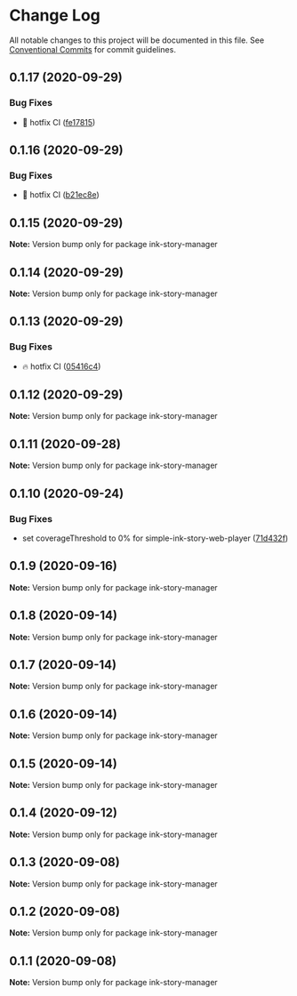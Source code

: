# Change Log

All notable changes to this project will be documented in this file.
See [Conventional Commits](https://conventionalcommits.org) for commit guidelines.

## 0.1.17 (2020-09-29)


### Bug Fixes

* :construction_worker: hotfix CI ([fe17815](https://github.com/FranciscoFornell/MIST/commit/fe17815be02f1294682adb614fcd066dadc1bcc1))





## 0.1.16 (2020-09-29)


### Bug Fixes

* :construction_worker: hotfix CI ([b21ec8e](https://github.com/FranciscoFornell/MIST/commit/b21ec8ee2fb549a6cfc75cbbabf51544621b9747))





## 0.1.15 (2020-09-29)

**Note:** Version bump only for package ink-story-manager





## 0.1.14 (2020-09-29)

**Note:** Version bump only for package ink-story-manager





## 0.1.13 (2020-09-29)


### Bug Fixes

* :fire: hotfix CI ([05416c4](https://github.com/FranciscoFornell/MIST/commit/05416c40b7c008f3ce52f5184ee76f67c7f85973))





## 0.1.12 (2020-09-29)

**Note:** Version bump only for package ink-story-manager

## 0.1.11 (2020-09-28)

**Note:** Version bump only for package ink-story-manager

## 0.1.10 (2020-09-24)

### Bug Fixes

- set coverageThreshold to 0% for simple-ink-story-web-player ([71d432f](https://github.com/FranciscoFornell/MIST/commit/71d432f7afe1c98e6e46374524a5cf34aecd378c))

## 0.1.9 (2020-09-16)

**Note:** Version bump only for package ink-story-manager

## 0.1.8 (2020-09-14)

**Note:** Version bump only for package ink-story-manager

## 0.1.7 (2020-09-14)

**Note:** Version bump only for package ink-story-manager

## 0.1.6 (2020-09-14)

**Note:** Version bump only for package ink-story-manager

## 0.1.5 (2020-09-14)

**Note:** Version bump only for package ink-story-manager

## 0.1.4 (2020-09-12)

**Note:** Version bump only for package ink-story-manager

## 0.1.3 (2020-09-08)

**Note:** Version bump only for package ink-story-manager

## 0.1.2 (2020-09-08)

**Note:** Version bump only for package ink-story-manager

## 0.1.1 (2020-09-08)

**Note:** Version bump only for package ink-story-manager

